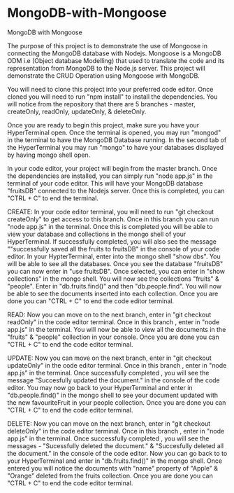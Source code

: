 # MongoDB-with-Mongoose
MongoDB with Mongoose

The purpose of this project is to demonstrate the use of Mongoose in connecting the MongoDB database with Nodejs. Mongoose is a MongoDB ODM i.e (Object database Modelling) that used to translate the code and its representation from MongoDB to the Node.js server. This project will demonstrate the CRUD Operation using Mongoose with MongoDB.

You will need to clone this project into your preferred code editor. Once cloned you will need to run "npm install" to install the dependencies. You will notice from the repository that there are 5 branches - master, createOnly, readOnly, updateOnly, & deleteOnly.

Once you are ready to begin this project, make sure you have your HyperTerminal open. Once the terminal is opened, you may run "mongod" in the terminal to have the MongoDB Database running. In the second tab of the HyperTerminal you may run "mongo" to have your databases displayed by having mongo shell open.

In your code editor, your project will begin from the master branch. Once the dependencies are installed, you can simply run "node app.js" in the terminal of your code editor. This will have your MongoDB database "fruitsDB" connected to the Nodejs server. Once this is completed, you can "CTRL + C" to end the terminal.

CREATE:
In your code editor terminal, you will need to run "git checkout createOnly" to get access to this branch. Once in this branch you can run "node app.js" in the terminal. Once this is completed you will be able to view your database and collections in the mongo shell of your HyperTerminal. If successfully completed, you will also see the message ""successfully saved all the fruits to fruitsDB" in the console of your code editor. In your HypterTerminal, enter into the mongo shell "show dbs". You will be able to see all the databases. Once you see the database "fruitsDB" you can now enter in "use fruitsDB". Once selected, you can enter in "show collections" in the mongo shell. You will now see the collections "fruits" & "people". Enter in "db.fruits.find()" and then "db.people.find". You will now be able to see the documents inserted into each collection. Once you are done you can "CTRL + C" to end the code editor terminal.

READ:
Now you can move on to the next branch, enter in "git checkout readOnly" in the code editor terminal. Once in this branch , enter in "node app.js" in the terminal. You will now be able to view all the documents in the "fruits" & "people" collection in your console. Once you are done you can "CTRL + C" to end the code editor terminal.

UPDATE:
Now you can move on the next branch, enter in "git checkout updateOnly" in the code editor terminal. Once in this branch , enter in "node app.js" in the terminal. Once successfully completed , you will see the message "Succesfully updated the document." in the console of the code editor.  You may now go back to your HyperTerminal and enter in "db.people.find()" in the mongo shell to see your document updated with the new favouriteFruit in your people collection. Once you are done you can "CTRL + C" to end the code editor terminal.

DELETE:
Now you can move on the next branch, enter in "git checkout deleteOnly" in the code editor terminal. Once in this branch , enter in "node app.js" in the terminal. Once successfully completed , you will see the messages - "Sucessfully deleted the document." & "Succesfully deleted all the document." in the console of the code editor. Now you can go back to to your HyperTerminal and enter in "db.fruits.find()" in the mongo shell. Once entered you will notice the documents with "name" property of "Apple" & "Orange" deleted from the fruits collection. Once you are done you can "CTRL + C" to end the code editor terminal.
